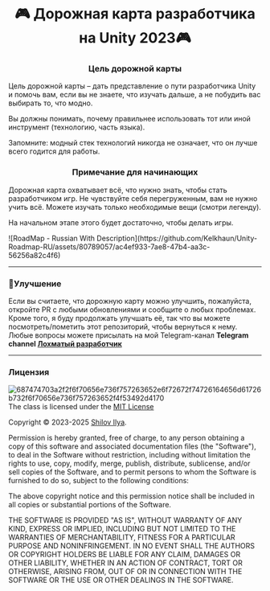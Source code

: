 <div id="header" align="center">
	<h1>🎮 Дорожная карта разработчика на Unity 2023🎮</h1>
</div
	
--- 
	
</div>
	<div>
	<h3 align="center">Цель дорожной карты</h3>

Цель дорожной карты – дать представление о пути разработчика Unity и помочь вам, если вы не знаете, что изучать дальше, а не побудить вас выбирать то, что модно.

Вы должны понимать, почему правильнее использовать тот или иной инструмент (технологию, часть языка).

Запомните: модный стек технологий никогда не означает, что он лучше всего годится для работы.
		
<h3 align="center">Примечание для начинающих</h3>
Дорожная карта охватывает всё, что нужно знать, чтобы стать разработчиком игр. Не чувствуйте себя перегруженным, вам не нужно учить всё. Можете изучать только необходимые вещи (смотри легенду). 

На начальном этапе этого будет достаточно, чтобы делать игры.
</div> 
	![RoadMap - Russian With Description](https://github.com/Kelkhaun/Unity-Roadmap-RU/assets/80789057/ac4ef933-7ae8-47b4-aa3c-56256a82c4f6)
</div>

---
### 🚦Улучшение
</div>
Если вы считаете, что дорожную карту можно улучшить, пожалуйста, откройте PR с любыми обновлениями и сообщите о любых проблемах. Кроме того, я буду продолжать улучшать её, так что вы можете посмотреть/пометить этот репозиторий, чтобы вернуться к нему. Любые вопросы можете присылать на мой Telegram-канал <b>Telegram channel <a href="https://t.me/+PpSHb-8XSzdmZjEy">Лохматый разработчик</a></b>
</div> 



---

### Лицензия
</div>
<a href='https://postimages.org/' target='_blank'><img src='https://i.postimg.cc/87P1k198/687474703a2f2f6f70656e736f757263652e6f72672f74726164656d61726b732f6f70656e736f757263652f4f53492d4170.png' align="right" border='0' alt='687474703a2f2f6f70656e736f757263652e6f72672f74726164656d61726b732f6f70656e736f757263652f4f53492d4170'/></a>

The class is licensed under the <a href="https://opensource.org/license/mit/">MIT License</a>

Copyright © 2023-2025 <a href="https://github.com/Kelkhaun">Shilov Ilya</a>.

Permission is hereby granted, free of charge, to any person obtaining a copy of this software and associated documentation files (the "Software"), to deal in the Software without restriction, including without limitation the rights to use, copy, modify, merge, publish, distribute, sublicense, and/or sell copies of the Software, and to permit persons to whom the Software is furnished to do so, subject to the following conditions:

The above copyright notice and this permission notice shall be included in all copies or substantial portions of the Software.

THE SOFTWARE IS PROVIDED "AS IS", WITHOUT WARRANTY OF ANY KIND, EXPRESS OR IMPLIED, INCLUDING BUT NOT LIMITED TO THE WARRANTIES OF MERCHANTABILITY, FITNESS FOR A PARTICULAR PURPOSE AND NONINFRINGEMENT. IN NO EVENT SHALL THE AUTHORS OR COPYRIGHT HOLDERS BE LIABLE FOR ANY CLAIM, DAMAGES OR OTHER LIABILITY, WHETHER IN AN ACTION OF CONTRACT, TORT OR OTHERWISE, ARISING FROM, OUT OF OR IN CONNECTION WITH THE SOFTWARE OR THE USE OR OTHER DEALINGS IN THE SOFTWARE.
</div>
